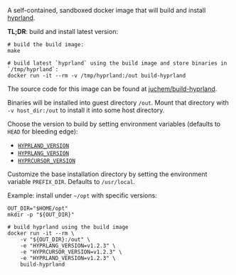 A self-contained, sandboxed docker image that will build and install [hyprland](https://github.com/hyprwm/Hyprland).

**TL;DR**: build and install latest version:
```
# build the build image:
make

# build latest `hyprland` using the build image and store binaries in `/tmp/hyprland`:
docker run -it --rm -v /tmp/hyprland:/out build-hyprland
```

The source code for this image can be found at
[juchem/build-hyprland](https://github.com/juchem/build-hyprland).

Binaries will be installed into guest directory `/out`. Mount that directory
with `-v host_dir:/out` to install it into some host directory.

Choose the version to build by setting environment variables (defaults to
`HEAD` for bleeding edge):
- [`HYPRLAND_VERSION`](https://github.com/hyprwm/Hyprland/releases)
- [`HYPRLANG_VERSION`](https://github.com/hyprwm/hyprlang/releases)
- [`HYPRCURSOR_VERSION`](https://github.com/hyprwm/hyprcursor/releases)

Customize the base installation directory by setting the environment variable
`PREFIX_DIR`. Defaults to `/usr/local`.

Example: install under `~/opt` with specific versions:
```
OUT_DIR="$HOME/opt"
mkdir -p "${OUT_DIR}"

# build hyprland using the build image
docker run -it --rm \
    -v "${OUT_DIR}:/out" \
    -e "HYPRLANG_VERSION=v1.2.3" \
    -e "HYPRCURSOR_VERSION=v1.2.3" \
    -e "HYPRLAND_VERSION=v1.2.3" \
    build-hyprland
```
